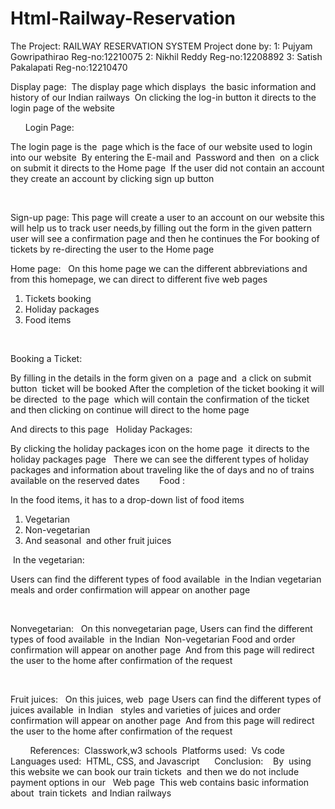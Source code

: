 # Html-Railway-Reservation



The Project:   RAILWAY RESERVATION  SYSTEM
Project done by:
1: Pujyam Gowripathirao
Reg-no:12210075
2:  Nikhil Reddy
Reg-no:12208892
3: Satish Pakalapati
Reg-no:12210470






Display page: 
The display page which displays  the basic information and history of our Indian railways 
On clicking the log-in button it directs to the login page of the website 


 
 
 
Login Page: 

The login page is the  page which is the face of our website used to login into our website 
By entering the E-mail and  Password and then  on a click  on submit it directs to the Home page 
If the user did not contain an account they create an account by clicking sign up button 

 
        


Sign-up page:
This page will  create a user to an account on our website this will help us to track user needs,by filling out the form in the given pattern user will see a confirmation  page  and then he continues  the 
For booking of tickets  by re-directing the user to the Home page










 Home page:
 
On this home page we can the different abbreviations and from this homepage, we can direct to different five web pages 
1. Tickets booking  
2. Holiday packages 
3. Food items

 
 










Booking a Ticket: 

By filling in the details in the form given on a  page and  a click on submit button  ticket will be booked After the completion of the ticket booking it will be directed  to the page  which will contain the confirmation of the ticket and then clicking on continue will direct to the home page

And directs to this page
 
Holiday Packages: 

By clicking the holiday packages icon on the home page  it directs to the holiday packages page  
There we can see the different types of holiday packages and information about traveling like the of days and no of trains available on the reserved dates 
  
  
Food : 

In the food items, it has to a drop-down list of food items
  
1. Vegetarian 
2. Non-vegetarian 
3. And seasonal  and other fruit juices 


 In the vegetarian: 

Users can find the different types of food available  in the Indian vegetarian meals and order confirmation will appear on another page 


 
 








Nonvegetarian:
 
On this nonvegetarian page, Users can find the different types of food available  in the Indian  Non-vegetarian Food and order confirmation will appear on another page 
And from this page will redirect the user to the home after confirmation of the request 

  
 

Fruit juices:
 
On this juices, web  page Users can find the different types of juices available  in Indian   styles and varieties of juices and order confirmation will appear on another page 
And from this page will redirect the user to the home after confirmation of the request 

 
 
 
 
References: 
Classwork,w3 schools 
Platforms used: 
Vs code 
Languages used: 
HTML, CSS, and Javascript 
 
 
Conclusion: 
 
By  using this website we can book our train tickets  and then we do not include payment options in our  
Web page 
This web contains basic information about  train tickets  and Indian railways  
 
 


